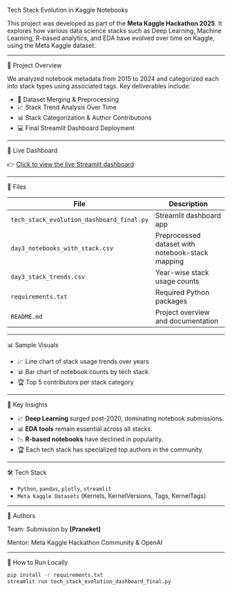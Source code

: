 Tech Stack Evolution in Kaggle Notebooks

This project was developed as part of the **Meta Kaggle Hackathon 2025**. It explores how various data science stacks such as Deep Learning, Machine Learning, R-based analytics, and EDA have evolved over time on Kaggle, using the Meta Kaggle dataset.

---
📌 Project Overview

We analyzed notebook metadata from 2015 to 2024 and categorized each into stack types using associated tags. Key deliverables include:

- 📘 Dataset Merging & Preprocessing 
- 📈 Stack Trend Analysis Over Time 
- 📊 Stack Categorization & Author Contributions 
- 💻 Final Streamlit Dashboard Deployment 

---

🚀 Live Dashboard

👉 [Click to view the live Streamlit dashboard](https://tech-trend-dashboard.streamlit.app/)

---

📁 Files

| File | Description |
|------|-------------|
| `tech_stack_evolution_dashboard_final.py` | Streamlit dashboard app |
| `day3_notebooks_with_stack.csv` | Preprocessed dataset with notebook-stack mapping |
| `day3_stack_trends.csv` | Year-wise stack usage counts |
| `requirements.txt` | Required Python packages |
| `README.md` | Project overview and documentation |

---

📊 Sample Visuals

- 📈 Line chart of stack usage trends over years  
- 📊 Bar chart of notebook counts by tech stack  
- 🏆 Top 5 contributors per stack category

---

🧠 Key Insights

- 📈 **Deep Learning** surged post-2020, dominating notebook submissions.
- 📊 **EDA tools** remain essential across all stacks.
- 📉 **R-based notebooks** have declined in popularity.
- 🏆 Each tech stack has specialized top authors in the community.

---

🛠️ Tech Stack

- `Python`, `pandas`, `plotly`, `streamlit`
- `Meta Kaggle Datasets` (Kernels, KernelVersions, Tags, KernelTags)

---

🙌 Authors

Team: Submission by **[Praneket]**

Mentor: Meta Kaggle Hackathon Community & OpenAI

---

🏁 How to Run Locally

```bash
pip install -r requirements.txt
streamlit run tech_stack_evolution_dashboard_final.py
